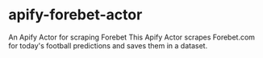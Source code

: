 # apify-forebet-actor
An Apify Actor for scraping Forebet
This Apify Actor scrapes Forebet.com for today's football predictions and saves them in a dataset.
